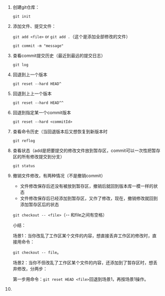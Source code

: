 1. 创建git仓库：

   `git init`

2. 添加文件、提交文件：

   `git add <file>` or `git add .`（这个是添加全部修改的文件）

   `git commit -m "message"`

3. 查看commit提交历史（最近到最远的提交日志）

   `git log`

4. 回退到上一个版本

   `git reset --hard HEAD^`

5. 回退到上上一个版本

   `git reset --hard HEAD^^`

6. 回退到指定某一个commit版本

   `git reset --hard <commitId>`

7. 查看命令历史（当回退版本后又想恢复到新版本时

   `git reflog`

8. 查看状态（add是把要提交的修改文件放到暂存区，commit可以一次性把暂存区的所有修改提交到分支）

   `git status`

9. 撤销文件修改，有两种情况（不是撤销commit）

   + 文件修改保存后还没有被放到暂存区，撤销后就回到版本库一模一样的状态
   + 文件修改保存后已经添加到暂存区，又作了修改，现在，撤销修改就回到添加暂存区后的状态

   `git checkout -- <file>`（-- 和file之间有空格）

   小结：

   ​	场景1：当你改乱了工作区某个文件的内容，想直接丢弃工作区的修改时，直接用命令：

   `git checkout -- file`。

   ​	场景2：当你不但改乱了工作区某个文件的内容，还添加到了暂存区时，想丢弃修改，分两步：

   第一步用命令：`git reset HEAD <file>`回退到场景1，再按场景1操作。

   

10. 